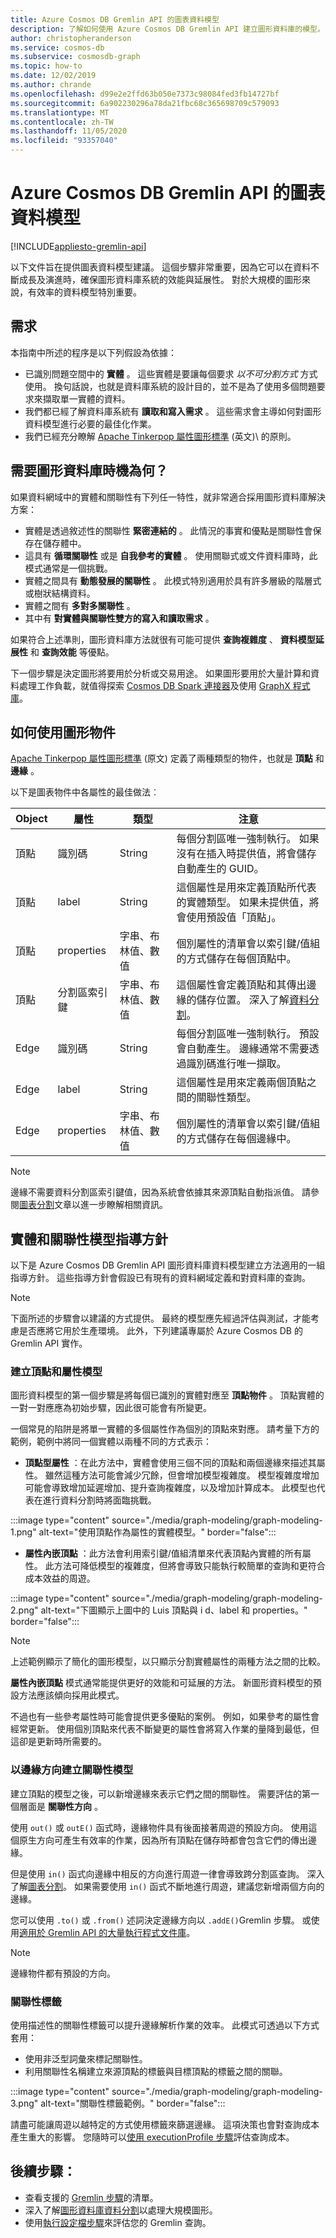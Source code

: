 ```yaml
---
title: Azure Cosmos DB Gremlin API 的圖表資料模型
description: 了解如何使用 Azure Cosmos DB Gremlin API 建立圖形資料庫的模型。 本文將說明使用圖形資料庫的時機和建立實體及關聯性模型的最佳做法。
author: christopheranderson
ms.service: cosmos-db
ms.subservice: cosmosdb-graph
ms.topic: how-to
ms.date: 12/02/2019
ms.author: chrande
ms.openlocfilehash: d99e2e2ffd63b050e7373c98084fed3fb14727bf
ms.sourcegitcommit: 6a902230296a78da21fbc68c365698709c579093
ms.translationtype: MT
ms.contentlocale: zh-TW
ms.lasthandoff: 11/05/2020
ms.locfileid: "93357040"
---
```

# <a name="graph-data-modeling-for-azure-cosmos-db-gremlin-api"></a>Azure Cosmos DB Gremlin API 的圖表資料模型
[!INCLUDE[appliesto-gremlin-api](includes/appliesto-gremlin-api.md)]

以下文件旨在提供圖表資料模型建議。 這個步驟非常重要，因為它可以在資料不斷成長及演進時，確保圖形資料庫系統的效能與延展性。 對於大規模的圖形來說，有效率的資料模型特別重要。

## <a name="requirements"></a>需求

本指南中所述的程序是以下列假設為依據：
 * 已識別問題空間中的 **實體** 。 這些實體是要讓每個要求 _以不可分割方式_ 方式使用。 換句話說，也就是資料庫系統的設計目的，並不是為了使用多個問題要求來擷取單一實體的資料。
 * 我們都已經了解資料庫系統有 **讀取和寫入需求** 。 這些需求會主導如何對圖形資料模型進行必要的最佳化作業。
 * 我們已經充分瞭解 [Apache Tinkerpop 屬性圖形標準](https://tinkerpop.apache.org/docs/current/reference/#graph-computing) \(英文)\ 的原則。

## <a name="when-do-i-need-a-graph-database"></a>需要圖形資料庫時機為何？

如果資料網域中的實體和關聯性有下列任一特性，就非常適合採用圖形資料庫解決方案： 

* 實體是透過敘述性的關聯性 **緊密連結的** 。 此情況的事實和優點是關聯性會保存在儲存體中。
* 這具有 **循環關聯性** 或是 **自我參考的實體** 。 使用關聯式或文件資料庫時，此模式通常是一個挑戰。
* 實體之間具有 **動態發展的關聯性** 。 此模式特別適用於具有許多層級的階層式或樹狀結構資料。
* 實體之間有 **多對多關聯性** 。
* 其中有 **對實體與關聯性雙方的寫入和讀取需求** 。 

如果符合上述準則，圖形資料庫方法就很有可能可提供 **查詢複雜度** 、 **資料模型延展性** 和 **查詢效能** 等優點。

下一個步驟是決定圖形將要用於分析或交易用途。 如果圖形要用於大量計算和資料處理工作負載，就值得探索 [Cosmos DB Spark 連接器](./spark-connector.md)及使用 [GraphX 程式庫](https://spark.apache.org/graphx/)。 

## <a name="how-to-use-graph-objects"></a>如何使用圖形物件

[Apache Tinkerpop 屬性圖形標準](https://tinkerpop.apache.org/docs/current/reference/#graph-computing) \(原文\) 定義了兩種類型的物件，也就是 **頂點** 和 **邊緣** 。 

以下是圖表物件中各屬性的最佳做法︰

| Object | 屬性 | 類型 | 注意 |
| --- | --- | --- |  --- |
| 頂點 | 識別碼 | String | 每個分割區唯一強制執行。 如果沒有在插入時提供值，將會儲存自動產生的 GUID。 |
| 頂點 | label | String | 這個屬性是用來定義頂點所代表的實體類型。 如果未提供值，將會使用預設值「頂點」。 |
| 頂點 | properties | 字串、布林值、數值 | 個別屬性的清單會以索引鍵/值組的方式儲存在每個頂點中。 |
| 頂點 | 分割區索引鍵 | 字串、布林值、數值 | 這個屬性會定義頂點和其傳出邊緣的儲存位置。 深入了解[資料分割](graph-partitioning.md)。 |
| Edge | 識別碼 | String | 每個分割區唯一強制執行。 預設會自動產生。 邊緣通常不需要透過識別碼進行唯一擷取。 |
| Edge | label | String | 這個屬性是用來定義兩個頂點之間的關聯性類型。 |
| Edge | properties | 字串、布林值、數值 | 個別屬性的清單會以索引鍵/值組的方式儲存在每個邊緣中。 |

> [!NOTE]
> 邊緣不需要資料分割區索引鍵值，因為系統會依據其來源頂點自動指派值。 請參閱[圖表分割](graph-partitioning.md)文章以進一步瞭解相關資訊。

## <a name="entity-and-relationship-modeling-guidelines"></a>實體和關聯性模型指導方針

以下是 Azure Cosmos DB Gremlin API 圖形資料庫資料模型建立方法適用的一組指導方針。 這些指導方針會假設已有現有的資料網域定義和對資料庫的查詢。

> [!NOTE]
> 下面所述的步驟會以建議的方式提供。 最終的模型應先經過評估與測試，才能考慮是否應將它用於生產環境。 此外，下列建議專屬於 Azure Cosmos DB 的 Gremlin API 實作。 

### <a name="modeling-vertices-and-properties"></a>建立頂點和屬性模型 

圖形資料模型的第一個步驟是將每個已識別的實體對應至 **頂點物件** 。 頂點實體的一對一對應應為初始步驟，因此很可能會有所變更。

一個常見的陷阱是將單一實體的多個屬性作為個別的頂點來對應。 請考量下方的範例，範例中將同一個實體以兩種不同的方式表示：

* **頂點型屬性** ：在此方法中，實體會使用三個不同的頂點和兩個邊緣來描述其屬性。 雖然這種方法可能會減少冗餘，但會增加模型複雜度。 模型複雜度增加可能會導致增加延遲增加、提升查詢複雜度，以及增加計算成本。 此模型也代表在進行資料分割時將面臨挑戰。

:::image type="content" source="./media/graph-modeling/graph-modeling-1.png" alt-text="使用頂點作為屬性的實體模型。" border="false":::

* **屬性內嵌頂點** ：此方法會利用索引鍵/值組清單來代表頂點內實體的所有屬性。 此方法可降低模型的複雜度，但將會導致只能執行較簡單的查詢和更符合成本效益的周遊。

:::image type="content" source="./media/graph-modeling/graph-modeling-2.png" alt-text="下圖顯示上圖中的 Luis 頂點與 i d、label 和 properties。" border="false":::

> [!NOTE]
> 上述範例顯示了簡化的圖形模型，以只顯示分割實體屬性的兩種方法之間的比較。

**屬性內嵌頂點** 模式通常能提供更好的效能和可延展的方法。 新圖形資料模型的預設方法應該傾向採用此模式。

不過也有一些參考屬性時可能會提供更多優點的案例。 例如，如果參考的屬性會經常更新。 使用個別頂點來代表不斷變更的屬性會將寫入作業的量降到最低，但這卻是更新時所需要的。

### <a name="relationship-modeling-with-edge-directions"></a>以邊緣方向建立關聯性模型

建立頂點的模型之後，可以新增邊緣來表示它們之間的關聯性。 需要評估的第一個層面是 **關聯性方向** 。 

使用 `out()` 或 `outE()` 函式時，邊緣物件具有後面接著周遊的預設方向。 使用這個原生方向可產生有效率的作業，因為所有頂點在儲存時都會包含它們的傳出邊緣。 

但是使用 `in()` 函式向邊緣中相反的方向進行周遊一律會導致跨分割區查詢。 深入了解[圖表分割](graph-partitioning.md)。 如果需要使用 `in()` 函式不斷地進行周遊，建議您新增兩個方向的邊緣。

您可以使用 `.to()` 或 `.from()` 述詞決定邊緣方向以 `.addE()`Gremlin 步驟。 或使用[適用於 Gremlin API 的大量執行程式文件庫](bulk-executor-graph-dotnet.md)。

> [!NOTE]
> 邊緣物件都有預設的方向。

### <a name="relationship-labeling"></a>關聯性標籤

使用描述性的關聯性標籤可以提升邊緣解析作業的效率。 此模式可透過以下方式套用：
* 使用非泛型詞彙來標記關聯性。
* 利用關聯性名稱建立來源頂點的標籤與目標頂點的標籤之間的關聯。

:::image type="content" source="./media/graph-modeling/graph-modeling-3.png" alt-text="關聯性標籤範例。" border="false":::

請盡可能讓周遊以越特定的方式使用標籤來篩選邊緣。 這項決策也會對查詢成本產生重大的影響。 您隨時可以[使用 executionProfile 步驟](graph-execution-profile.md)評估查詢成本。


## <a name="next-steps"></a>後續步驟： 
* 查看支援的 [Gremlin 步驟](gremlin-support.md)的清單。
* 深入了解[圖形資料庫資料分割](graph-partitioning.md)以處理大規模圖形。
* 使用[執行設定檔步驟](graph-execution-profile.md)來評估您的 Gremlin 查詢。